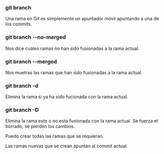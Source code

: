 ### git branch
Una rama en Git es simplemente un apuntador móvil apuntando a una de los commits.

### git branch --no-merged
Nos dice cuáles ramas no han sido fusionadas a la rama actual.

### git branch --merged
Nos muetras las ramas que han sido fusionadas a la rama actual.

### git branch -d
Elimina la rama si ya ha sido fucionada con la rama actual.

### git branch -D
Elimina la rama este o no esta fusionada con la rama actual.
Se fuerza el borrado, se pierden los cambios.

Puedo crear todas las ramas que se requieran.

Las ramas nuevas que se crean apuntan al commit actual.


